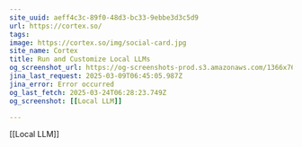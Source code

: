 ```yaml
---
site_uuid: aeff4c3c-89f0-48d3-bc33-9ebbe3d3c5d9
url: https://cortex.so/
tags: 
image: https://cortex.so/img/social-card.jpg
site_name: Cortex
title: Run and Customize Local LLMs
og_screenshot_url: https://og-screenshots-prod.s3.amazonaws.com/1366x768/80/false/66cfbaa49afdb46a6bc5731680239a18f278651ed03ad3107ce475d8bffc1b40.jpeg
jina_last_request: 2025-03-09T06:45:05.987Z
jina_error: Error occurred
og_last_fetch: 2025-03-24T06:28:23.749Z
og_screenshot: [[Local LLM]] 

---
```

[[Local LLM]] 
